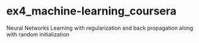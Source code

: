 # ex4_machine-learning_coursera
Neural Networks Learning with regularization and back propagation along with random initialization

